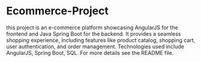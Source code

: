 # Ecommerce-Project
this project is an e-commerce platform showcasing AngularJS for the frontend and Java Spring Boot for the backend. It provides a seamless shopping experience, including features like product catalog, shopping cart, user authentication, and order management. Technologies used include AngularJS, Spring Boot, SQL. For more details see the README file.

